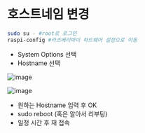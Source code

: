# 호스트네임 변경

```bash
sudo su - #root로 로그인
raspi-config #라즈베리파이 하드웨어 설정으로 이동
```

- System Options 선택
- Hostname 선택

![image](https://github.com/user-attachments/assets/e0c8a129-a5a7-4406-9f9d-16850bb85a84)

![image](https://github.com/user-attachments/assets/8a367409-aa50-497a-add5-920d1854e3fe)

- 원하는 Hostname 입력 후 OK
- sudo reboot (혹은 알아서 리부팅)
- 일정 시간 후 재 접속

